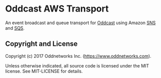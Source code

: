 Oddcast AWS Transport
=====================
An event broadcast and queue transport for [Oddcast](https://github.com/oddnetworks/oddcast) using Amazon [SNS](http://aws.amazon.com/documentation/sns/) and [SQS](https://aws.amazon.com/documentation/sqs/).

Copyright and License
---------------------
Copyright (c) 2017 Oddnetworks Inc. (https://www.oddnetworks.com).

Unless otherwise indicated, all source code is licensed under the MIT license. See MIT-LICENSE for details.
